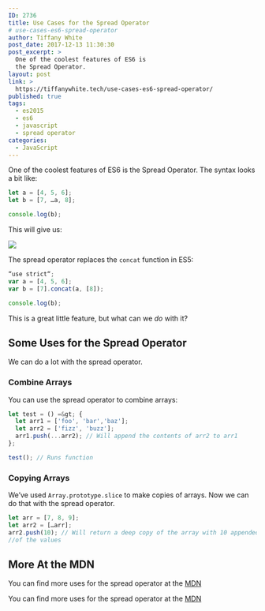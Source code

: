 ```yaml
---
ID: 2736
title: Use Cases for the Spread Operator
# use-cases-es6-spread-operator
author: Tiffany White
post_date: 2017-12-13 11:30:30
post_excerpt: >
  One of the coolest features of ES6 is
  the Spread Operator.
layout: post
link: >
  https://tiffanywhite.tech/use-cases-es6-spread-operator/
published: true
tags:
  - es2015
  - es6
  - javascript
  - spread operator
categories:
  - JavaScript
---
```

One of the coolest features of ES6 is the Spread Operator. The syntax looks a bit like:

```javascript
let a = [4, 5, 6];
let b = [7, …a, 8];

console.log(b);
```

This will give us:

![](https://i.imgur.com/JbUw3T7.gif)

The spread operator replaces the `concat` function in ES5:

```javascript
“use strict“;
var a = [4, 5, 6];
var b = [7].concat(a, [8]);

console.log(b);
```
This is a great little feature, but what can we *do* with it?

## Some Uses for the Spread Operator

We can do a lot with the spread operator.

### Combine Arrays
You can use the spread operator to combine arrays:

```javascript
let test = () =&gt; {
  let arr1 = ['foo', 'bar','baz'];
  let arr2 = ['fizz', 'buzz'];
  arr1.push(...arr2); // Will append the contents of arr2 to arr1
};

test(); // Runs function
```

### Copying Arrays
We’ve used `Array.prototype.slice` to make copies of arrays. Now we can do that with the spread operator.

```javascript
let arr = [7, 8, 9];
let arr2 = […arr];
arr2.push(10); // Will return a deep copy of the array with 10 appended to the end
//of the values
```
## More At the MDN

You can find more uses for the spread operator at the [MDN](https://developer.mozilla.org/en-US/docs/Web/JavaScript/Reference/Operators/Spread\_operator)

You can find more uses for the spread operator at the [MDN](https://developer.mozilla.org/en-US/docs/Web/JavaScript/Reference/Operators/Spread\_operator)

